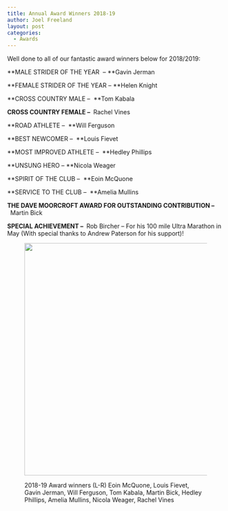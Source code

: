 ```yaml
---
title: Annual Award Winners 2018-19
author: Joel Freeland
layout: post
categories:
  - Awards
---
```


Well done to all of our fantastic award winners below for 2018/2019:

**MALE STRIDER OF THE YEAR&nbsp; &#8211;&nbsp;**Gavin Jerman

**FEMALE STRIDER OF THE YEAR &#8211;&nbsp;**Helen Knight

**CROSS COUNTRY MALE &#8211;&nbsp;&nbsp;**Tom Kabala

**CROSS COUNTRY FEMALE &#8211;&nbsp;**&nbsp;Rachel Vines

**ROAD ATHLETE &#8211;&nbsp;&nbsp;**Will Ferguson

**BEST NEWCOMER &#8211;&nbsp;&nbsp;**Louis Fievet

**MOST IMPROVED ATHLETE &#8211;&nbsp;&nbsp;**Hedley Phillips&nbsp;

**UNSUNG HERO &#8211;&nbsp;**Nicola Weager&nbsp;

**SPIRIT OF THE CLUB &#8211;&nbsp;&nbsp;**Eoin McQuone

**SERVICE TO THE CLUB &#8211;&nbsp;&nbsp;**Amelia Mullins

**THE DAVE MOORCROFT AWARD FOR OUTSTANDING CONTRIBUTION &#8211;&nbsp;**&nbsp;Martin Bick&nbsp;

**SPECIAL ACHIEVEMENT &#8211;&nbsp;**&nbsp;Rob Bircher &#8211; For his 100 mile Ultra Marathon in May (With special thanks to Andrew Paterson for his support)!<figure class="wp-block-image is-resized">

<img src="http://www.clcstriders-runningclub.co.uk/wplive/wp-content/uploads/2019/07/65823609_10102887805686661_142917283042295808_n.jpg" alt="" class="wp-image-3513" width="720" height="540" srcset="http://www.clcstriders-runningclub.co.uk/wplive/wp-content/uploads/2019/07/65823609_10102887805686661_142917283042295808_n.jpg 960w, http://www.clcstriders-runningclub.co.uk/wplive/wp-content/uploads/2019/07/65823609_10102887805686661_142917283042295808_n-300x225.jpg 300w, http://www.clcstriders-runningclub.co.uk/wplive/wp-content/uploads/2019/07/65823609_10102887805686661_142917283042295808_n-768x576.jpg 768w" sizes="(max-width: 720px) 100vw, 720px" /> <figcaption>2018-19 Award winners (L-R) Eoin McQuone, Louis Fievet, Gavin Jerman, Will Ferguson, Tom Kabala, Martin Bick, Hedley Phillips, Amelia Mullins, Nicola Weager, Rachel Vines</figcaption></figure>
